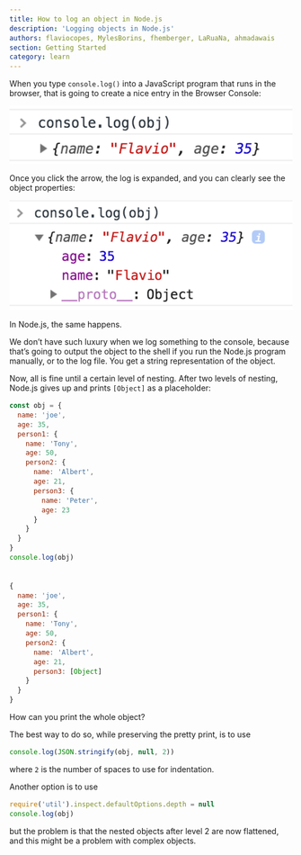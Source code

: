 ```yaml
---
title: How to log an object in Node.js
description: 'Logging objects in Node.js'
authors: flaviocopes, MylesBorins, fhemberger, LaRuaNa, ahmadawais
section: Getting Started
category: learn
---
```


When you type `console.log()` into a JavaScript program that runs in the browser, that is going to create a nice entry in the Browser Console:

![](console-log-browser.png)

Once you click the arrow, the log is expanded, and you can clearly see the object properties:

![](console-log-browser-expanded.png)

In Node.js, the same happens.

We don’t have such luxury when we log something to the console, because that’s going to output the object to the shell if you run the Node.js program manually, or to the log file. You get a string representation of the object.

Now, all is fine until a certain level of nesting. After two levels of nesting, Node.js gives up and prints `[Object]` as a placeholder:

```js
const obj = {
  name: 'joe',
  age: 35,
  person1: {
    name: 'Tony',
    age: 50,
    person2: {
      name: 'Albert',
      age: 21,
      person3: {
        name: 'Peter',
        age: 23
      }
    }
  }
}
console.log(obj)


{
  name: 'joe',
  age: 35,
  person1: {
    name: 'Tony',
    age: 50,
    person2: {
      name: 'Albert',
      age: 21,
      person3: [Object]
    }
  }
}
```

How can you print the whole object?

The best way to do so, while preserving the pretty print, is to use

```js
console.log(JSON.stringify(obj, null, 2))
```

where `2` is the number of spaces to use for indentation.

Another option is to use

```js
require('util').inspect.defaultOptions.depth = null
console.log(obj)
```

but the problem is that the nested objects after level 2 are now flattened, and this might be a problem with complex objects.

